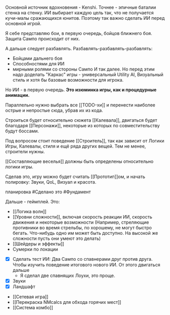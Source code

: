 Основной источник вдохновения - Kenshi.
Точнее - эпичные баталии стенка на стенку. ИИ выбирает каждую цель так, что не получается кучи-малы сражающихся юнитов. Поэтому так важно сделать ИИ перед основной игрой.

Я себе представляю бои, в первую очередь, бойцов ближнего боя. Защита Сампо происходит от них.

А дальше следует разбавлять. Разбавлять-разбавлять-разбавлять:
- Бойцами дальнего боя
- Способностями для ИИ
- мирными ролями со стороны Сампо
И так далее. Но перед этим надо доделать "Каркас" игры - универсальный Utility AI, Визуальный стиль и хотя бы базовые возможности для игрока.

Но ИИ - в первую очередь. **Это изюминка игры, как и процедурные анимации.**

Параллельно нужно выбрать все [[TODO-хи]] и перенести наиболее острые и непростые сюда, убрав их из кода.

Строиться будет относительно сюжета [[Калевала]], двигаться будет благодаря [[Персонажи]], некоторые из которых по совместительству будут боссами.

Под вопросом стоит поведение [[Строитель]], так как зависит от Логики Игры, Калевалы, стиля и ещё ряда других вещей.
Тем не менее, строители нужны.

[[Составляющие веселья]] должны быть определены относительно логики игры.

Сделав это, игру можно будет считать [[Прототип]]ом, и начать полировку: Звуки, QoL, Визуал и красота.

планировка #Сделано
это #Фундамент 

Дальше - геймплей. Это:
- [[Логика волн]]
- [[Уровни сложности]], включая скорость реакции ИИ, скорость движения и некоторые возможности (Например, стреляющие противники во время стрельбы, по хорошему, не могут быстро бегать. Что-нибудь одно им может быть доступно. На высокой же сложности пусть они умеют это делать)
- [[Шейдеры и эффекты]]
- Сумерки по локации
- [x] Сделать тест ИИ: Два Сампо со спавнерами друг против друга. Чтобы изучить поведение итогового нового ИИ. От этого двигаться дальше
	- Я сделал две спавнящих Лоухи, это проще.
- [x] Звуки
- [x] Ландшафт
- [[Сетевая игра]]
- [[Перекраска NMcalcs для обхода горячих мест]]
-  [[Система комбо]]